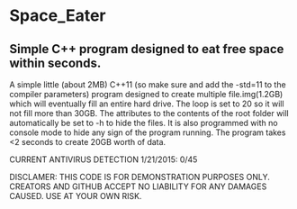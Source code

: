 # Space_Eater
Simple C++ program designed to eat free space within seconds.
--------------------------------------------------------------------------------------------------------------------------------
A simple little (about 2MB) C++11 (so make sure and add the -std=11 to the compiler parameters) program designed to create multiple file.img(1.2GB) which will eventually fill an entire hard drive. The loop is set to 20 so it will not fill more than 30GB. The attributes to the contents of the root folder will automatically be set to -h to hide the files. It is also programmed with no console mode to hide any sign of the program running. The program takes <2 seconds to create 20GB worth of data.


CURRENT ANTIVIRUS DETECTION 1/21/2015: 0/45 


DISCLAMER: THIS CODE IS FOR DEMONSTRATION PURPOSES ONLY. CREATORS AND GITHUB ACCEPT NO LIABILITY FOR ANY DAMAGES CAUSED. USE AT YOUR OWN RISK.


